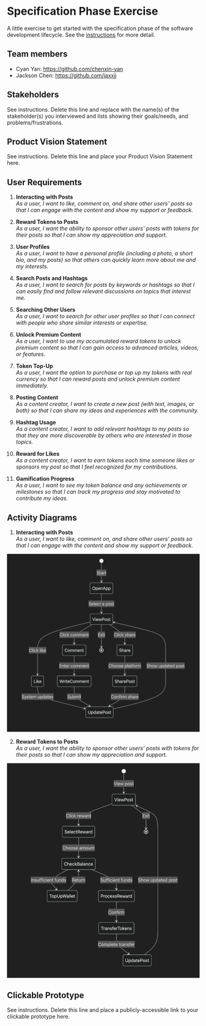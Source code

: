 # Specification Phase Exercise

A little exercise to get started with the specification phase of the software development lifecycle. See the [instructions](instructions.md) for more detail.

## Team members

- Cyan Yan: <https://github.com/chenxin-yan>
- Jackson Chen: <https://github.com/jaxxjj>

## Stakeholders

See instructions. Delete this line and replace with the name(s) of the stakeholder(s) you interviewed and lists showing their goals/needs, and problems/frustrations.

## Product Vision Statement

See instructions. Delete this line and place your Product Vision Statement here.

## User Requirements

1. **Interacting with Posts**  
   _As a user, I want to like, comment on, and share other users’ posts so that I can engage with the content and show my support or feedback._

2. **Reward Tokens to Posts**  
   _As a user, I want the ability to sponsor other users' posts with tokens for their posts so that I can show my appreciation and support._

3. **User Profiles**  
   _As a user, I want to have a personal profile (including a photo, a short bio, and my posts) so that others can quickly learn more about me and my interests._

4. **Search Posts and Hashtags**  
   _As a user, I want to search for posts by keywords or hashtags so that I can easily find and follow relevant discussions on topics that interest me._

5. **Searching Other Users**  
   _As a user, I want to search for other user profiles so that I can connect with people who share similar interests or expertise._

6. **Unlock Premium Content**  
   _As a user, I want to use my accumulated reward tokens to unlock premium content so that I can gain access to advanced articles, videos, or features._

7. **Token Top-Up**  
   _As a user, I want the option to purchase or top up my tokens with real currency so that I can reward posts and unlock premium content immediately._

8. **Posting Content**  
   _As a content creator, I want to create a new post (with text, images, or both) so that I can share my ideas and experiences with the community._

9. **Hashtag Usage**  
   _As a content creator, I want to add relevant hashtags to my posts so that they are more discoverable by others who are interested in those topics._

10. **Reward for Likes**  
    _As a content creator, I want to earn tokens each time someone likes or sponsors my post so that I feel recognized for my contributions._

11. **Gamification Progress**  
    _As a user, I want to see my token balance and any achievements or milestones so that I can track my progress and stay motivated to contribute my ideas._

## Activity Diagrams

1. **Interacting with Posts**  
   _As a user, I want to like, comment on, and share other users’ posts so that I can engage with the content and show my support or feedback._

![Interacting with Posts](./public/images/interact_with_posts.png)

2. **Reward Tokens to Posts**  
   _As a user, I want the ability to sponsor other users' posts with tokens for their posts so that I can show my appreciation and support._

![Reward Tokens to Posts](./public/images/sponsor_post.png)

## Clickable Prototype

See instructions. Delete this line and place a publicly-accessible link to your clickable prototype here.
